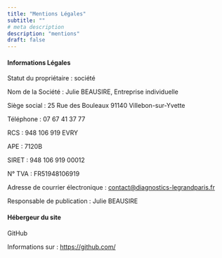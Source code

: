 ```yaml
---
title: "Mentions Légales"
subtitle: ""
# meta description
description: "mentions"
draft: false
---
```


#### Informations Légales
Statut du propriétaire : société

Nom de la Société : Julie BEAUSIRE, Entreprise individuelle

Siège social : 25 Rue des Bouleaux 91140 Villebon-sur-Yvette

Téléphone : 07 67 41 37 77

RCS : 948 106 919 EVRY

APE : 7120B

SIRET : 948 106 919 00012

N° TVA : FR51948106919

Adresse de courrier électronique : contact@diagnostics-legrandparis.fr

Responsable de publication : Julie BEAUSIRE

#### Hébergeur du site
GitHub

Informations sur : https://github.com/
